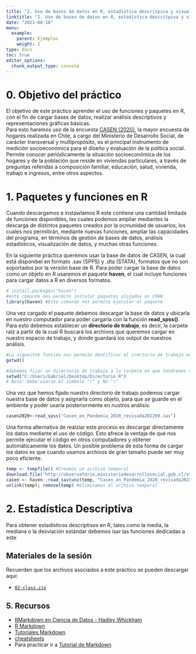```yaml
---
title: "2. Uso de bases de datos en R, estadística descritpiva y visualización"
linktitle: "2. Uso de bases de datos en R, estadística descritpiva y visualización"
date: "2021-08-16"
menu:
  example:
    parent: Ejemplos
    weight: 2
type: docs
toc: true
editor_options:
  chunk_output_type: console
---
```


# 0. Objetivo del práctico

El objetivo de este práctico aprender el uso de funciones y paquetes en R, con el fin de cargar bases de datos, realizar análisis descriptivos y representaciones gráficas básicas.   
Para esto haremos uso de la encuesta [CASEN (2020)](http://observatorio.ministeriodesarrollosocial.gob.cl/encuesta-casen-en-pandemia-2020), la mayor encuesta de hogares realizada en Chile, a cargo del Ministerio de Desarrollo Social, de carácter transversal y multipropósito, es el principal instrumento de medición socioeconómica para el diseño y evaluación de la política social. Permite conocer periódicamente la situación socioeconómica de los hogares y de la población que reside en viviendas particulares, a través de preguntas referidas a composición familiar, educación, salud, vivienda, trabajo e ingresos, entre otros aspectos. 

# 1. Paquetes y funciones en R   
Cuando descargamos e instawlamos R este contiene una cantidad limitada de funciones disponibles, las cuales podemos ampliar mediantes la descarga de distintos paquetes creados por la ocmunidad de usuarios, los cuales nos permitirán, mediante nuevas funciones, ampliar las capacidades del programa, en términos de gestión de bases de datos, análisis estadísticos, visualización de datos, y muchas otras funciones.   

En la siguiente práctica queremos usar la base de datos de CASEN, la cuál está disponibel en formato .sav (SPPS) y .dta (STATA), formatos que no son soportados por la versión base de R. Para poder cargar la base de datos como un objeto en R usaremos el paquete **haven**, el cual incluye funciones para cargar datos a R en diversos formatos.  


```r
# install.packages("haven") 
#este comando nos permite instalar paquetes alojados en CRAN 
library(haven) #Este comando nos permite ejecutar el paquete
```

Una vez cargado el paquete debemos descargar la base de datos y ubicarla en nuestro computador para poder cargarla con la función **read_spss()**. Para esto debemos establecer un **directorio de trabajo**, es decir, la carpeta raíz a partir de la cual R buscará los archivos que queremos cargar en nuestro espacio de trabajo, y donde guardará los output de nuestros análisis.


```r
#La sigueitne función nos permite dentificar el irectorio de trabajo actual
getwd()

#debemos fijar un directorio de trabajo a la carpeta en que tendremos nuestros archivos, por ejemplo:
setwd("C:/Users/Gabriel/Desktop/Directorio R")
# Nota: Debe usarse el simbolo "/" y NO "\"
```


Una vez que hemos fijado nuestro directorio de trabajo podemos cargar nuestra base de datos y asignarla como objeto, para que se guarde en el ambiente  y poder usarla posteriormente en nustros análisis.


```r
casen2020<-read_spss("Casen_en_Pandemia_2020_revisada202209.sav")
```

Una forma alternativa de realziar este proceso es descargar directamente los datos mediante el uso de código. Esto afrece la ventaja de que nos permite ejecutar el código en otros computadores y obtener automáticamente los datos. Un posible problema de esta forma de cargar los datos es que cuando usamos archivos de gran tamaño puede ser muy poco eficiente.  


```r
temp <- tempfile() #Creamos un archivo temporal
download.file("http://observatorio.ministeriodesarrollosocial.gob.cl/storage/docs/casen/2020/Casen_en_Pandemia_2020_revisada202209.sav.zip",temp) #descargamos los datos
casen <- haven::read_sav(unz(temp, "Casen_en_Pandemia_2020_revisada202209.sav")) #cargamos los datos
unlink(temp); remove(temp) #eliminamos el archivo temporal
```

# 2. Estadística Descriptiva  

Para obtener estadísticos descriptivos en R, tales como la media, la mediana o la desviación estándar debemos isar las funciones dedicadas a este 


##  Materiales de la sesión

Recuerden que los archivos asociados a este práctico se pueden descargar aquí:

- [<i class="fas fa-file-archive"></i> `02-class.zip`](https://github.com/learn-R/02-class/raw/main/02-clase.zip) 





## 5. Recursos

- [RMarkdown en Ciencia de Datos - Hadley Whickham](https://es.r4ds.hadley.nz/r-markdown.html)
- [R Markdown](https://rmarkdown.rstudio.com/) 
- [Tutoriales Markdown](https://rmarkdown.rstudio.com/lesson-1.html) 
- [cheatsheets](https://www.rstudio.com/wp-content/uploads/2015/02/rmarkdown-cheatsheet.pdf)
- Para practicar ir a [Tutorial de Markdown](https://www.markdowntutorial.com/es/)

